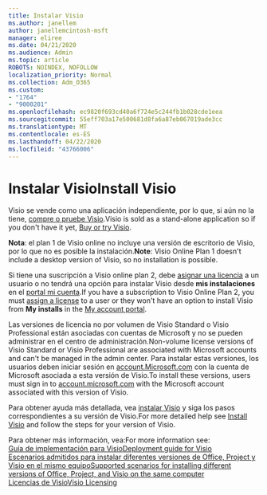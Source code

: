 ```yaml
---
title: Instalar Visio
ms.author: janellem
author: janellemcintosh-msft
manager: eliree
ms.date: 04/21/2020
ms.audience: Admin
ms.topic: article
ROBOTS: NOINDEX, NOFOLLOW
localization_priority: Normal
ms.collection: Adm_O365
ms.custom:
- "1764"
- "9000201"
ms.openlocfilehash: ec9820f693cd40a6f724e5c244fb1b028cde1eea
ms.sourcegitcommit: 55eff703a17e500681d8fa6a87eb067019ade3cc
ms.translationtype: MT
ms.contentlocale: es-ES
ms.lasthandoff: 04/22/2020
ms.locfileid: "43766006"
---
```

# <a name="install-visio"></a><span data-ttu-id="1fffb-102">Instalar Visio</span><span class="sxs-lookup"><span data-stu-id="1fffb-102">Install Visio</span></span>

<span data-ttu-id="1fffb-103">Visio se vende como una aplicación independiente, por lo que, si aún no la tiene, [compre o pruebe Visio](https://products.office.com/visio).</span><span class="sxs-lookup"><span data-stu-id="1fffb-103">Visio is sold as a stand-alone application so if you don't have it yet, [Buy or try Visio](https://products.office.com/visio).</span></span> 

<span data-ttu-id="1fffb-104">**Nota**: el plan 1 de Visio online no incluye una versión de escritorio de Visio, por lo que no es posible la instalación.</span><span class="sxs-lookup"><span data-stu-id="1fffb-104">**Note**: Visio Online Plan 1 doesn't include a desktop version of Visio, so no installation is possible.</span></span>

<span data-ttu-id="1fffb-105">Si tiene una suscripción a Visio online plan 2, debe [asignar una licencia](https://docs.microsoft.com/office365/admin/subscriptions-and-billing/assign-licenses-to-users?wt.mc_id=OfficeAdm_ClientDIA_Alchemy1764) a un usuario o no tendrá una opción para instalar Visio desde **mis instalaciones** en el [portal mi cuenta](https://portal.office.com/account#installs).</span><span class="sxs-lookup"><span data-stu-id="1fffb-105">If you have a subscription to Visio Online Plan 2, you must [assign a license](https://docs.microsoft.com/office365/admin/subscriptions-and-billing/assign-licenses-to-users?wt.mc_id=OfficeAdm_ClientDIA_Alchemy1764) to a user or they won't have an option to install Visio from **My installs** in the [My account portal](https://portal.office.com/account#installs).</span></span> 

<span data-ttu-id="1fffb-106">Las versiones de licencia no por volumen de Visio Standard o Visio Professional están asociadas con cuentas de Microsoft y no se pueden administrar en el centro de administración.</span><span class="sxs-lookup"><span data-stu-id="1fffb-106">Non-volume license versions of Visio Standard or Visio Professional are associated with Microsoft accounts and can't be managed in the admin center.</span></span> <span data-ttu-id="1fffb-107">Para instalar estas versiones, los usuarios deben iniciar sesión en [account.Microsoft.com](https://account.microsoft.com) con la cuenta de Microsoft asociada a esta versión de Visio.</span><span class="sxs-lookup"><span data-stu-id="1fffb-107">To install these versions, users must sign in to [account.microsoft.com](https://account.microsoft.com) with the Microsoft account associated with this version of Visio.</span></span>

<span data-ttu-id="1fffb-108">Para obtener ayuda más detallada, vea [instalar Visio](https://support.office.com/article/f98f21e3-aa02-4827-9167-ddab5b025710?wt.mc_id=OfficeAdm_ClientDIA_Alchemy1764) y siga los pasos correspondientes a su versión de Visio.</span><span class="sxs-lookup"><span data-stu-id="1fffb-108">For more detailed help see [Install Visio](https://support.office.com/article/f98f21e3-aa02-4827-9167-ddab5b025710?wt.mc_id=OfficeAdm_ClientDIA_Alchemy1764) and follow the steps for your version of Visio.</span></span>

<span data-ttu-id="1fffb-109">Para obtener más información, vea:</span><span class="sxs-lookup"><span data-stu-id="1fffb-109">For more information see:</span></span><br>
[<span data-ttu-id="1fffb-110">Guía de implementación para Visio</span><span class="sxs-lookup"><span data-stu-id="1fffb-110">Deployment guide for Visio</span></span>](https://docs.microsoft.com/deployoffice/deployment-guide-for-visio)<br>
[<span data-ttu-id="1fffb-111">Escenarios admitidos para instalar diferentes versiones de Office, Project y Visio en el mismo equipo</span><span class="sxs-lookup"><span data-stu-id="1fffb-111">Supported scenarios for installing different versions of Office, Project, and Visio on the same computer</span></span>](https://docs.microsoft.com/deployoffice/install-different-office-visio-and-project-versions-on-the-same-computer)<br>
[<span data-ttu-id="1fffb-112">Licencias de Visio</span><span class="sxs-lookup"><span data-stu-id="1fffb-112">Visio Licensing</span></span>](https://products.office.com/visio/microsoft-visio-volume-licensing-visio-for-multiple-users)